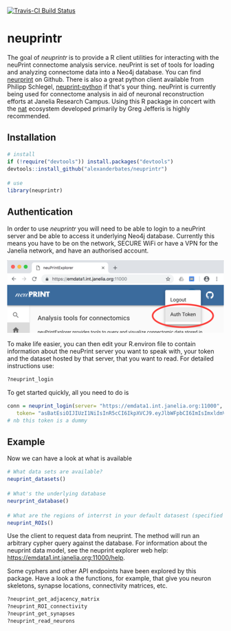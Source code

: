 <!-- README.md is generated from README.Rmd. Please edit that file -->
[![Travis-CI Build Status](https://api.travis-ci.org/alexanderbates/neuprintr.svg?branch=master)](https://travis-ci.org/alexanderbates/neuprintr)

neuprintr
=========

The goal of *neuprintr* is to provide a R client utilities for interacting with the neuPrint connectome analysis service. neuPrint is set of tools for loading and analyzing connectome data into a Neo4j database. You can find [neurprint](https://github.com/connectome-neuprint/neuPrint) on Github. There is also a great python client available from Philipp Schlegel, [neuprint-python](https://github.com/schlegelp/neuprint-python) if that's your thing. neuPrint is currently being used for connectome analysis in aid of neuronal reconstruction efforts at Janelia Research Campus. Using this R package in concert with the [nat](https://github.com/jefferis/nat) ecosystem developed primarily by Greg Jefferis is highly recommended.

Installation
------------

``` r
# install
if (!require("devtools")) install.packages("devtools")
devtools::install_github("alexanderbates/neuprintr")

# use 
library(neuprintr)
```

Authentication
--------------

In order to use *neuprintr* you will need to be able to login to a neuPrint server and be able to access it underlying Neo4j database. Currently this means you have to be on the network, SECURE WiFi or have a VPN for the Janelia network, and have an authorised account.

![access your bearer token](inst/images/bearertoken.png)

To make life easier, you can then edit your R.environ file to contain information about the neuPrint server you want to speak with, your token and the dataset hosted by that server, that you want to read. For detailed instructions use:

``` r
?neuprint_login
```

To get started quickly, all you need to do is

``` r
conn = neuprint_login(server= "https://emdata1.int.janelia.org:11000",
   token= "asBatEsiOIJIUzI1NiIsInR5cCI6IkpXVCJ9.eyJlbWFpbCI6ImIsImxldmVsIjoicmVhZHdyaXRlIiwiaW1hZ2UtdXJsIjoiaHR0cHM7Ly9saDQuZ29vZ2xldXNlcmNvbnRlbnQuY29tLy1QeFVrTFZtbHdmcy9BQUFBQUFBQUFBDD9BQUFBQUFBQUFBQS9BQ0hpM3JleFZMeEI4Nl9FT1asb0dyMnV0QjJBcFJSZlI6MTczMjc1MjU2HH0.jhh1nMDBPl5A1HYKcszXM518NZeAhZG9jKy3hzVOWEU")
# nb this token is a dummy
```

Example
-------

Now we can have a look at what is available

``` r
# What data sets are available?
neuprint_datasets()

# What's the underlying database
neurprint_database()

# What are the regions of interrst in your default datasest (specified in R.environ, see ?neuprint_login)
neuprint_ROIs()
```

Use the client to request data from neuprint. The method will run an arbitrary cypher query against the database. For information about the neuprint data model, see the neuprint explorer web help: <https://emdata1.int.janelia.org:11000/help>.

Some cyphers and other API endpoints have been explored by this package. Have a look a the functions, for example, that give you neuron skeletons, synapse locations, connectivity matrices, etc.

``` r
?neuprint_get_adjacency_matrix
?neuprint_ROI_connectivity
?neuprint_get_synapses
?neuprint_read_neurons
```

